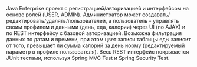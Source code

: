 Java Enterprise проект с регистрацией/авторизацией и интерфейсом на основе ролей (USER, ADMIN). 
Администратор может создавать/редактировать/удалять/пользователей, а пользователь - управлять своим профилем
и данными (день, еда, калории) через UI (по AJAX) и по REST интерфейсу с базовой авторизацией. Возможна 
фильтрация данных по датам и времени, при этом цвет записи таблицы еды зависит от того, превышает ли сумма
калорий за день норму (редактируемый параметр в профиле пользователя). 
Весь REST интерфейс покрывается JUnit тестами, используя Spring MVC Test и Spring Security Test.
